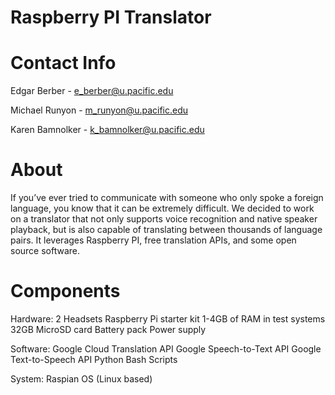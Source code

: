 ﻿# Raspberry PI Translator
# Contact Info
Edgar Berber - e_berber@u.pacific.edu

Michael Runyon - m_runyon@u.pacific.edu

Karen Bamnolker - k_bamnolker@u.pacific.edu
 
 # About
If you’ve ever tried to communicate with someone who only spoke a foreign language, you know that it can be extremely difficult. We decided to work on a translator that not only supports voice recognition and native speaker playback, but is also capable of translating between thousands of language pairs. It leverages Raspberry PI, free translation APIs, and some open source software.
 
 # Components
Hardware: 
	2 Headsets
	Raspberry Pi starter kit
	1-4GB of RAM in test systems
	32GB MicroSD card
	Battery pack
	Power supply

Software:
	Google Cloud Translation API
	Google Speech-to-Text API
	Google Text-to-Speech API
	Python
	Bash Scripts

System:
	Raspian OS (Linux based)

 
